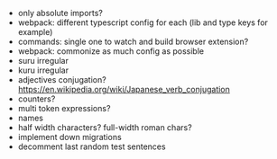 - only absolute imports?
- webpack: different typescript config for each (lib and type keys for example)
- commands: single one to watch and build browser extension?
- webpack: commonize as much config as possible
- suru irregular
- kuru irregular
- adjectives conjugation? https://en.wikipedia.org/wiki/Japanese_verb_conjugation
- counters?
- multi token expressions?
- names
- half width characters? full-width roman chars?
- implement down migrations
- decomment last random test sentences
